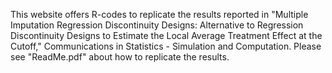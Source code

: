 This website offers R-codes to replicate the results reported in "Multiple Imputation Regression Discontinuity Designs: Alternative to Regression Discontinuity Designs to Estimate the Local Average Treatment Effect at the Cutoff," Communications in Statistics - Simulation and Computation. Please see "ReadMe.pdf" about how to replicate the results.
